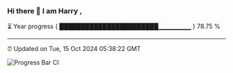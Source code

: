 ### Hi there 👋 I am Harry , 

⏳ Year progress { ███████████████████████▁▁▁▁▁▁▁ } 78.75 %

---

⏰ Updated on Tue, 15 Oct 2024 05:38:22 GMT

![Progress Bar CI](https://github.com/duykhang68/duykhang68/workflows/Progress%20Bar%20CI/badge.svg)
